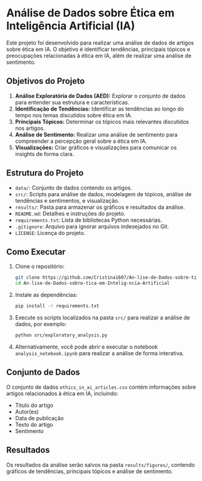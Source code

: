 # Análise de Dados sobre Ética em Inteligência Artificial (IA)

Este projeto foi desenvolvido para realizar uma análise de dados de artigos sobre ética em IA. O objetivo é identificar tendências, principais tópicos e preocupações relacionadas à ética em IA, além de realizar uma análise de sentimento.

## Objetivos do Projeto

1. **Análise Exploratória de Dados (AED):** Explorar o conjunto de dados para entender sua estrutura e características.
2. **Identificação de Tendências:** Identificar as tendências ao longo do tempo nos temas discutidos sobre ética em IA.
3. **Principais Tópicos:** Determinar os tópicos mais relevantes discutidos nos artigos.
4. **Análise de Sentimento:** Realizar uma análise de sentimento para compreender a percepção geral sobre a ética em IA.
5. **Visualizações:** Criar gráficos e visualizações para comunicar os insights de forma clara.

## Estrutura do Projeto

- `data/`: Conjunto de dados contendo os artigos.
- `src/`: Scripts para análise de dados, modelagem de tópicos, análise de tendências e sentimentos, e visualização.
- `results/`: Pasta para armazenar os gráficos e resultados da análise.
- `README.md`: Detalhes e instruções do projeto.
- `requirements.txt`: Lista de bibliotecas Python necessárias.
- `.gitignore`: Arquivo para ignorar arquivos indesejados no Git.
- `LICENSE`: Licença do projeto.

## Como Executar

1. Clone o repositório:
    ```bash
    git clone https://github.com/Cristina1607/An-lise-de-Dados-sobre-tica-em-Intelig-ncia-Artificial.git
    cd An-lise-de-Dados-sobre-tica-em-Intelig-ncia-Artificial
    ```

2. Instale as dependências:
    ```bash
    pip install -r requirements.txt
    ```

3. Execute os scripts localizados na pasta `src/` para realizar a análise de dados, por exemplo:
    ```bash
    python src/exploratory_analysis.py
    ```

4. Alternativamente, você pode abrir e executar o notebook `analysis_notebook.ipynb` para realizar a análise de forma interativa.

## Conjunto de Dados

O conjunto de dados `ethics_in_ai_articles.csv` contém informações sobre artigos relacionados à ética em IA, incluindo:
- Título do artigo
- Autor(es)
- Data de publicação
- Texto do artigo
- Sentimento

## Resultados

Os resultados da análise serão salvos na pasta `results/figures/`, contendo gráficos de tendências, principais tópicos e análise de sentimento.
